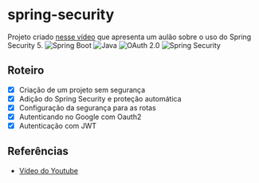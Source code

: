 # spring-security

Projeto criado [nesse vídeo](https://youtu.be/EQ5EwIYsgIE) que apresenta um aulão sobre o uso do Spring Security 5.
  <img src="https://img.shields.io/badge/Spring%20Boot-%236DB33F.svg?style=for-the-badge&logo=spring&logoColor=white" alt="Spring Boot"/>
  <img src="https://img.shields.io/badge/Java-%23ED8B00.svg?style=for-the-badge&logo=java&logoColor=white" alt="Java"/>
  <img src="https://img.shields.io/badge/OAuth%202.0-%23445E80.svg?style=for-the-badge&logo=oauth&logoColor=white" alt="OAuth 2.0"/>
  <img src="https://img.shields.io/badge/Spring%20Security-%236DB33F.svg?style=for-the-badge&logo=spring-security&logoColor=white" alt="Spring Security"/>





## Roteiro
- [x] Criação de um projeto sem segurança
- [x] Adição do Spring Security e proteção automática
- [x] Configuração da segurança para as rotas
- [x] Autenticando no Google com Oauth2
- [x] Autenticação com JWT

## Referências
- [Vídeo do Youtube](https://youtu.be/EQ5EwIYsgIE)
